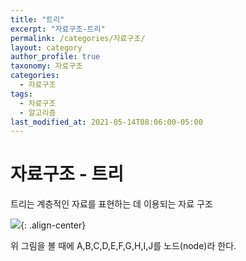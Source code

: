 ```yaml
---
title: "트리"
excerpt: "자료구조-트리"
permalink: /categories/자료구조/
layout: category
author_profile: true
taxonomy: 자료구조
categories:
  - 자료구조
tags:
  - 자료구조
  - 알고리즘
last_modified_at: 2021-05-14T08:06:00-05:00
---
```


# 자료구조 - 트리

트리는 계층적인 자료를 표현하는 데 이용되는 자료 구조

![](https://jeonhl7579.github.io/assets/imgaes/tree_1.jpg){: .align-center}

위 그림을 볼 때에 A,B,C,D,E,F,G,H,I,J를 노드(node)라 한다.
